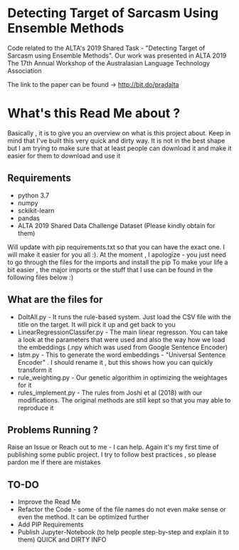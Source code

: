 # Detecting Target of Sarcasm Using Ensemble Methods
Code related to the ALTA's 2019 Shared Task - "Detecting Target of Sarcasm using Ensemble Methods". Our work was presented in ALTA 2019
The 17th Annual Workshop of the Australasian Language Technology Association

The link to the paper can be found -> http://bit.do/pradalta 

# What's this Read Me about ? 
Basically , it is to give you an overview on what is this project about. Keep in mind that I've built this very quick and dirty way. It is not in the best shape but I am trying to make sure that at least people can download it and make it easier for them to download and use it 


## Requirements

* python 3.7
* numpy
* sckikit-learn
* pandas
* ALTA 2019 Shared Data Challenge Dataset (Please kindly obtain for them) 

Will update with pip requirements.txt so that you can have the exact one. I will make it easier for you all :). At the moment , I apologize - you just need to go through the files for the imports and install the pip To make your life a bit easier , the major imports or the stuff that I use can be found in the following files below :) 

## What are the files for

* DoItAll.py - It runs the rule-based system. Just load the CSV file with the title on the target. It will pick it up and get back to you
* LinearRegressionClassifer.py - The main linear regresson. You can take a look at the parameters that were used and also the way how we load the embeddings (.npy which was used from Google Sentence Encoder)
* lstm.py - This to generate the word embeddings - "Universal Sentence Encoder" . I should rename it , but this shows how you can quickly transform it
* rule_weighting.py - Our genetic algorithim in optimizing the weightages for it
* rules_implement.py - The rules from Joshi et al (2018) with our modifications. The original methods are still kept so that you may able to reproduce it 

## Problems Running ?

Raise an Issue or Reach out to me - I can help. Again it's my first time of publishing some public project. I try to follow best practices , so please pardon me if there are mistakes 

## TO-DO
* Improve the Read Me
* Refactor the Code - some of the file names do not even make sense or even the method. It can be optimized further 
* Add PIP Requirements
* Publish Jupyter-Notebook (to help people step-by-step and explain it to them) 
QUICK and DIRTY INFO



